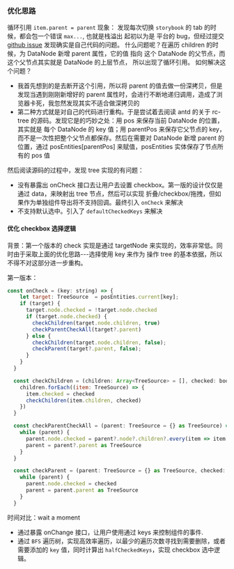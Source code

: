### 优化思路

循环引用 `item.parent = parent`
现象： 发现每次切换 `storybook` 的 tab 的时候，都会包一个错误 `max...`,  也就是栈溢出
起初以为是 平台的 bug，但经过提交 [github issue](https://github.com/storybookjs/storybook/issues/15593) 发现确实是自己代码的问题。
  什么问题呢？在遍历 children 的时候，为 DataNode 新增 parent 属性，它的值
  指向 这个 DataNode 的父节点，而这个父节点其实就是 DataNode 的上层节点，
  所以出现了循环引用。
如何解决这个问题？
  - 我首先想到的是去断开这个引用，所以将 parent 的值去做一份深拷贝，但是发现当遇到刚刚新增好的 parent 属性时，会进行不断地递归调用，造成了浏览器卡死，我忽然发现其实不适合做深拷贝的
  - 第二种方式就是对自己的代码进行重构。于是尝试着去阅读 antd 的关于 rc-tree 的源码。发现它是的巧妙之处：用 pos 来保存当前 DataNode 的位置，其实就是 每个 DataNode 的 key 值；用 parentPos 来保存它父节点的 key，而不是一次性把整个父节点都保存。然后在需要对 DataNode 新增 parent 的位置，通过 posEntities[parentPos] 来赋值，posEntities 实体保存了节点所有的 pos 值

然后阅读源码的过程中，发现 tree 实现的有问题：
  - 没有暴露出 onCheck 接口去让用户去设置 checkbox。第一版的设计仅仅是通过 data，来映射出 tree 节点，然后可以实现 折叠/checkbox/拖拽，但如果作为单独组件导出将不支持回调。最终引入 `onCheck` 来解决
  - 不支持默认选中。引入了 `defaultCheckedKeys` 来解决

#### 优化 checkbox 选择逻辑

背景：第一个版本的 check 实现是通过 targetNode 来实现的，效率非常低。同时由于采取上面的优化思路---选择使用 key 来作为
操作 tree 的基本依据，所以不得不对这部分进一步重构。

第一版本：
```js
const onCheck = (key: string) => {
    let target: TreeSource  = posEntities.current[key];
    if (target) {
      target.node.checked = !target.node.checked
      if (target.node.checked) {
        checkChildren(target.node.children, true)
        checkParentCheckAll(target?.parent)
      } else {
        checkChildren(target.node.children, false);
        checkParent(target?.parent, false);
      }
    }
  }

  const checkChildren = (children: Array<TreeSource> = [], checked: boolean) => {
    children.forEach((item: TreeSource) => {
      item.checked = checked
      checkChildren(item.children, checked)
    })
  }

  const checkParentCheckAll = (parent: TreeSource = {} as TreeSource) => {
    while (parent) {
      parent.node.checked = parent?.node?.children?.every(item => item.checked)
      parent = parent?.parent as TreeSource
    }
  }

  const checkParent = (parent: TreeSource = {} as TreeSource, checked: boolean) => {
    while (parent) {
      parent.node.checked = checked
      parent = parent.parent as TreeSource
    }
  }
```

时间对比：wait a moment

- 通过暴露 onChange 接口，让用户使用通过 keys 来控制组件的事件.
- 通过 `BFS` 遍历树，实现高效率遍历，以最少的遍历次数寻找到需要删除，或者需要添加的 `key` 值，同时计算出 `halfCheckedKeys`，实现 checkbox 选中逻辑。
